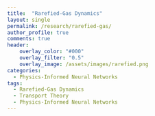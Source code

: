 ```yaml
---
title:  "Rarefied-Gas Dynamics"
layout: single
permalink: /research/rarefied-gas/
author_profile: true
comments: true
header:
    overlay_color: "#000"
    overlay_filter: "0.5"
    overlay_image: /assets/images/rarefied.png
categories:
  - Physics-Informed Neural Networks
tags:
  - Rarefied-Gas Dynamics
  - Transport Theory
  - Physics-Informed Neural Networks
---
```


<font size="2">
</font>